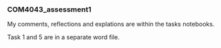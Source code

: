 ### COM4043_assessment1

My comments, reflections and explations are within the tasks notebooks.

Task 1 and 5 are in a separate word file.